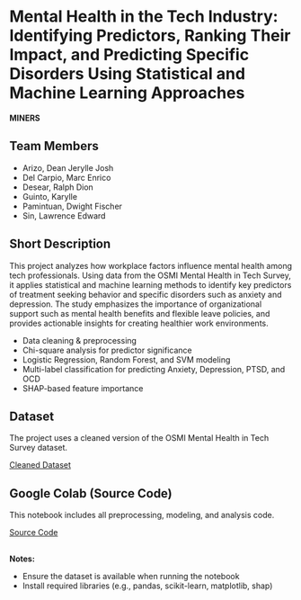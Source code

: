 # Mental Health in the Tech Industry: Identifying Predictors, Ranking Their Impact, and Predicting Specific Disorders Using Statistical and Machine Learning Approaches
**MINERS**

## Team Members
- Arizo, Dean Jerylle Josh
- Del Carpio, Marc Enrico
- Desear, Ralph Dion
- Guinto, Karylle
- Pamintuan, Dwight Fischer
- Sin, Lawrence Edward

## Short Description
This project analyzes how workplace factors influence mental health among tech professionals. Using data from the OSMI Mental Health in Tech Survey, it applies statistical and machine learning methods to identify key predictors of treatment seeking behavior and specific disorders such as anxiety and depression. The study emphasizes the importance of organizational support such as mental health benefits and flexible leave policies, and provides actionable insights for creating healthier work environments.
- Data cleaning & preprocessing
- Chi-square analysis for predictor significance
- Logistic Regression, Random Forest, and SVM modeling
- Multi-label classification for predicting Anxiety, Depression, PTSD, and OCD
- SHAP-based feature importance

## Dataset
The project uses a cleaned version of the OSMI Mental Health in Tech Survey dataset.

[Cleaned Dataset](https://docs.google.com/spreadsheets/d/10ckOM27uNjwhFGOnUQ2GEdAem5Al8xt_N3IUrDCpVgA/edit?usp=drive_link)

## Google Colab (Source Code)
This notebook includes all preprocessing, modeling, and analysis code.

[Source Code](https://colab.research.google.com/drive/1-SWlPhNLZe2Eeuz7HAVxNSxPm7hvdPam?usp=sharing&fbclid=IwY2xjawLjFgtleHRuA2FlbQIxMABicmlkETBNTTVjVVhuaWU5QkVtVVRYAR4daSWF7MCx52-0cHEIZBoDBUvBUgejmV4e5WYEAGvHrtFh3AunksTO2srVNA_aem_yvydxOjduwgo1xqftrQvHw#scrollTo=rW9J37XJJMoN)

## 

**Notes:**
- Ensure the dataset is available when running the notebook
- Install required libraries (e.g., pandas, scikit-learn, matplotlib, shap)

